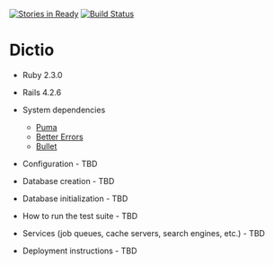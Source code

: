 [![Stories in Ready](https://badge.waffle.io/slashrocket/dictio.png?label=ready&title=Ready)](https://waffle.io/slashrocket/dictio)
[![Build Status](https://travis-ci.org/slashrocket/dictio.svg?branch=develop)](https://travis-ci.org/slashrocket/dictio)
# Dictio

* Ruby 2.3.0

* Rails 4.2.6

* System dependencies

  * [Puma](http://puma.io)
  * [Better Errors](https://github.com/charliesome/better_errors)
  * [Bullet](https://github.com/flyerhzm/bullet)


* Configuration - TBD

* Database creation - TBD

* Database initialization - TBD

* How to run the test suite - TBD

* Services (job queues, cache servers, search engines, etc.) - TBD

* Deployment instructions - TBD
